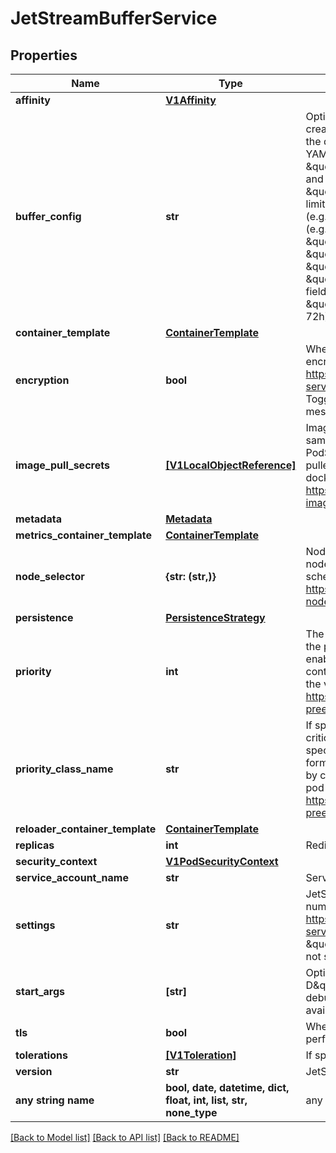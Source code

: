 # JetStreamBufferService


## Properties
Name | Type | Description | Notes
------------ | ------------- | ------------- | -------------
**affinity** | [**V1Affinity**](V1Affinity.md) |  | [optional] 
**buffer_config** | **str** | Optional configuration for the streams, consumers and buckets to be created in this JetStream service, if specified, it will be merged with the default configuration in numaflow-controller-config. It accepts a YAML format configuration, it may include 4 sections, \&quot;stream\&quot;, \&quot;consumer\&quot;, \&quot;otBucket\&quot; and \&quot;procBucket\&quot;. Available fields under \&quot;stream\&quot; include \&quot;retention\&quot; (e.g. interest, limits, workerQueue), \&quot;maxMsgs\&quot;, \&quot;maxAge\&quot; (e.g. 72h), \&quot;replicas\&quot; (1, 3, 5), \&quot;duplicates\&quot; (e.g. 5m). Available fields under \&quot;consumer\&quot; include \&quot;ackWait\&quot; (e.g. 60s) Available fields under \&quot;otBucket\&quot; include \&quot;maxValueSize\&quot;, \&quot;history\&quot;, \&quot;ttl\&quot; (e.g. 72h), \&quot;maxBytes\&quot;, \&quot;replicas\&quot; (1, 3, 5). Available fields under \&quot;procBucket\&quot; include \&quot;maxValueSize\&quot;, \&quot;history\&quot;, \&quot;ttl\&quot; (e.g. 72h), \&quot;maxBytes\&quot;, \&quot;replicas\&quot; (1, 3, 5). | [optional] 
**container_template** | [**ContainerTemplate**](ContainerTemplate.md) |  | [optional] 
**encryption** | **bool** | Whether encrypt the data at rest, defaults to false Enabling encryption might impact the performance, see https://docs.nats.io/running-a-nats-service/nats_admin/jetstream_admin/encryption_at_rest for the detail Toggling the value will impact encypting/decrypting existing messages. | [optional] 
**image_pull_secrets** | [**[V1LocalObjectReference]**](V1LocalObjectReference.md) | ImagePullSecrets is an optional list of references to secrets in the same namespace to use for pulling any of the images used by this PodSpec. If specified, these secrets will be passed to individual puller implementations for them to use. For example, in the case of docker, only DockerConfig type secrets are honored. More info: https://kubernetes.io/docs/concepts/containers/images#specifying-imagepullsecrets-on-a-pod | [optional] 
**metadata** | [**Metadata**](Metadata.md) |  | [optional] 
**metrics_container_template** | [**ContainerTemplate**](ContainerTemplate.md) |  | [optional] 
**node_selector** | **{str: (str,)}** | NodeSelector is a selector which must be true for the pod to fit on a node. Selector which must match a node&#39;s labels for the pod to be scheduled on that node. More info: https://kubernetes.io/docs/concepts/configuration/assign-pod-node/ | [optional] 
**persistence** | [**PersistenceStrategy**](PersistenceStrategy.md) |  | [optional] 
**priority** | **int** | The priority value. Various system components use this field to find the priority of the Redis pod. When Priority Admission Controller is enabled, it prevents users from setting this field. The admission controller populates this field from PriorityClassName. The higher the value, the higher the priority. More info: https://kubernetes.io/docs/concepts/configuration/pod-priority-preemption/ | [optional] 
**priority_class_name** | **str** | If specified, indicates the Redis pod&#39;s priority. \&quot;system-node-critical\&quot; and \&quot;system-cluster-critical\&quot; are two special keywords which indicate the highest priorities with the former being the highest priority. Any other name must be defined by creating a PriorityClass object with that name. If not specified, the pod priority will be default or zero if there is no default. More info: https://kubernetes.io/docs/concepts/configuration/pod-priority-preemption/ | [optional] 
**reloader_container_template** | [**ContainerTemplate**](ContainerTemplate.md) |  | [optional] 
**replicas** | **int** | Redis StatefulSet size | [optional] 
**security_context** | [**V1PodSecurityContext**](V1PodSecurityContext.md) |  | [optional] 
**service_account_name** | **str** | ServiceAccountName applied to the pod | [optional] 
**settings** | **str** | JetStream configuration, if not specified, global settings in numaflow-controller-config will be used. See https://docs.nats.io/running-a-nats-service/configuration#jetstream. Only configure \&quot;max_memory_store\&quot; or \&quot;max_file_store\&quot;, do not set \&quot;store_dir\&quot; as it has been hardcoded. | [optional] 
**start_args** | **[str]** | Optional arguments to start nats-server. For example, \&quot;-D\&quot; to enable debugging output, \&quot;-DV\&quot; to enable debugging and tracing. Check https://docs.nats.io/ for all the available arguments. | [optional] 
**tls** | **bool** | Whether enable TLS, defaults to false Enabling TLS might impact the performance | [optional] 
**tolerations** | [**[V1Toleration]**](V1Toleration.md) | If specified, the pod&#39;s tolerations. | [optional] 
**version** | **str** | JetStream version, such as \&quot;2.7.1\&quot; | [optional] 
**any string name** | **bool, date, datetime, dict, float, int, list, str, none_type** | any string name can be used but the value must be the correct type | [optional]

[[Back to Model list]](../README.md#documentation-for-models) [[Back to API list]](../README.md#documentation-for-api-endpoints) [[Back to README]](../README.md)


